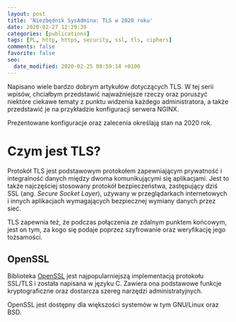 ```yaml
---
layout: post
title: 'Niezbędnik SysAdmina: TLS w 2020 roku'
date: 2020-02-27 12:29:39
categories: [publications]
tags: [PL, http, https, security, ssl, tls, ciphers]
comments: false
favorite: false
seo:
  date_modified: 2020-02-25 08:59:14 +0100
---
```


Napisano wiele bardzo dobrym artykułów dotyczących TLS. W tej serii wpisów, chciałbym przedstawić najważniejsze rzeczy oraz poruszyć niektóre ciekawe tematy z punktu widzenia każdego administratora, a także przedstawić je na przykładzie konfiguracji serwera NGINX.

Prezentowane konfiguracje oraz zalecenia określają stan na 2020 rok.

# Czym jest TLS?

Protokół TLS jest podstawowym protokołem zapewniającym prywatność i integralność danych między dwoma komunikującymi się aplikacjami. Jest to także najczęściej stosowany protokół bezpieczeństwa, zastępujący dziś SSL (ang. _Secure Socket Layer_), używany w przeglądarkach internetowych i innych aplikacjach wymagających bezpiecznej wymiany danych przez sieć.

TLS zapewnia też, że podczas połączenia ze zdalnym punktem końcowym, jest on tym, za kogo się podaje poprzez szyfrowanie oraz weryfikację jego tożsamości.

## OpenSSL

Biblioteka [OpenSSL](https://www.openssl.org/) jest najpopularniejszą implementacją protokołu SSL/TLS i została napisana w języku C. Zawiera ona podstawowe funkcje kryptograficzne oraz dostarcza szereg narzędzi administratyjnych.

OpenSSL jest dostępny dla większości systemów w tym GNU/Linux oraz BSD.
